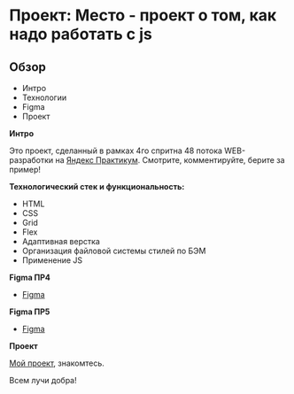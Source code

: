 # Проект: Место - проект о том, как надо работать с js

## Обзор
* Интро
* Технологии
* Figma
* Проект

**Интро**

Это проект, сделанный в рамках 4го спритна 48 потока WEB-разработки на [Яндекс Практикум](https://practicum.yandex.ru/).
Смотрите, комментируйте, берите за пример!

**Технологический стек и функциональность:**

* HTML
* CSS
* Grid
* Flex
* Адаптивная верстка
* Организация файловой системы стилей по БЭМ
* Применение JS


**Figma ПР4**

* [Figma](https://www.figma.com/file/2cn9N9jSkmxD84oJik7xL7/JavaScript.-Sprint-4?node-id=28212%3A155)

**Figma ПР5**

* [Figma](https://www.figma.com/file/bjyvbKKJN2naO0ucURl2Z0/JavaScript.-Sprint-5?node-id=50160%3A347)

**Проект**

[Мой проект](https://lion-headed.github.io/mesto/), знакомтесь.

Всем лучи добра!
